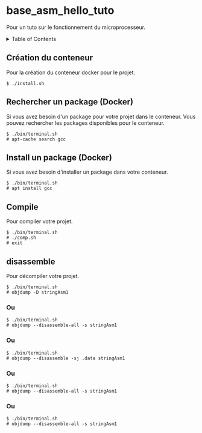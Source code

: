 # base_asm_hello_tuto

Pour un tuto sur le fonctionnement du microprocesseur.

<details>
  <summary>Table of Contents</summary>
  <ol>
    <li><a href="#création-du-conteneur">Création du conteneur</a></li>
    <li><a href="#rechercher-un-package-docker">Rechercher un package (Docker)</a></li>
    <li><a href="#install-un-package-docker">Install un package (Docker)</a></li>
    <li><a href="#compile-1">Compile 1</a></li>
    <li><a href="#compile-2">Compile 2</a></li>
    <li><a href="#disassemble">Disassemble</a></li>
  </ol>
</details>

## Création du conteneur
Pour la création du conteneur docker pour le projet.
```
$ ./install.sh
```
## Rechercher un package (Docker)
Si vous avez besoin d'un package pour votre projet dans le conteneur. Vous pouvez rechercher les packages disponibles pour le conteneur.
```
$ ./bin/terminal.sh
# apt-cache search gcc
```

## Install un package (Docker)
Si vous avez besoin d'installer un package dans votre conteneur.
```
$ ./bin/terminal.sh
# apt install gcc
```

## Compile
Pour compiler votre projet.
```
$ ./bin/terminal.sh
# ./comp.sh
# exit
```

## disassemble
Pour décompiler votre projet.
```
$ ./bin/terminal.sh
# objdump -D stringAsm1
```

### Ou

```
$ ./bin/terminal.sh
# objdump --disassemble-all -s stringAsm1
```
### Ou

```
$ ./bin/terminal.sh
# objdump --disassemble -sj .data stringAsm1
```

### Ou

```
$ ./bin/terminal.sh
# objdump --disassemble-all -s stringAsm1
```

### Ou

```
$ ./bin/terminal.sh
# objdump --disassemble-all -s stringAsm1
```

